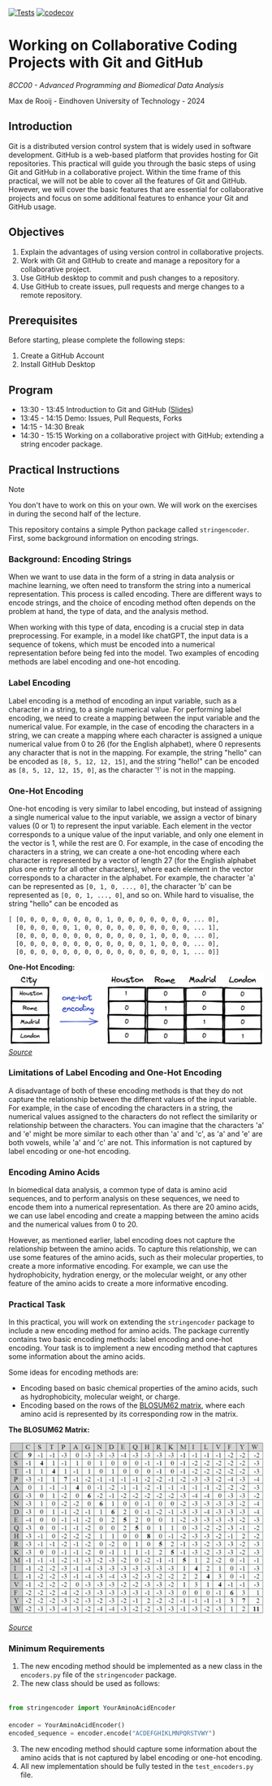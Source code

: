 [![Tests](https://github.com/Computational-Biology-TUe/8cc00/actions/workflows/Tests.yml/badge.svg)](https://github.com/Computational-Biology-TUe/8cc00/actions/workflows/Tests.yml?label=Tests)
[![codecov](https://codecov.io/gh/Computational-Biology-TUe/8cc00/graph/badge.svg?token=V5GU5BLEDC)](https://codecov.io/gh/Computational-Biology-TUe/8cc00)

# Working on Collaborative Coding Projects with Git and GitHub
*8CC00 - Advanced Programming and Biomedical Data Analysis*

Max de Rooij - Eindhoven University of Technology - 2024

## Introduction
Git is a distributed version control system that is widely used in software 
development. GitHub is a web-based platform that provides hosting for Git 
repositories. This practical will guide you through the basic steps of using 
Git and GitHub in a collaborative project. Within the time frame of this 
practical, we will not be able  to cover all the features of Git and GitHub. 
However, we will cover the basic features that are essential for collaborative 
projects and focus on some additional features to enhance your Git and GitHub 
usage.

## Objectives
1. Explain the advantages of using version control in collaborative projects.
2. Work with Git and GitHub to create and manage a repository for a collaborative project.
3. Use GitHub desktop to commit and push changes to a repository.
4. Use GitHub to create issues, pull requests and merge changes to a remote repository.

## Prerequisites
Before starting, please complete the following steps:
1. Create a GitHub Account
2. Install GitHub Desktop

## Program

- 13:30 - 13:45 Introduction to Git and GitHub ([Slides](assets/lecture_slides.pdf))
- 13:45 - 14:15 Demo: Issues, Pull Requests, Forks
- 14:15 - 14:30 Break
- 14:30 - 15:15 Working on a collaborative project with GitHub; extending a string encoder package.

## Practical Instructions
> [!NOTE]
> You don't have to work on this on your own. We will work on the exercises in during the second half of the lecture.

This repository contains a simple Python package called `stringencoder`. First, some background information on encoding strings.

### Background: Encoding Strings
When we want to use data in the form of a string in data analysis or machine learning, we often need to transform
the string into a numerical representation. This process is called encoding. There are different ways to encode strings, and the choice of encoding method often depends on the problem at hand, the type of data, and the analysis method. 

When working with this type of data, encoding is a crucial step in data preprocessing. For example, in a model like chatGPT, the input data is a sequence of tokens, which must be encoded into a numerical representation before being fed into the model. Two examples of encoding methods are label encoding and one-hot encoding.

### Label Encoding
Label encoding is a method of encoding an input variable, such as a character in a string, to a single numerical value. For performing label encoding, we need to create a mapping between the input variable and the numerical value. For example, in the case of encoding the characters in a string, we can create a mapping where each character is assigned a unique numerical value from 0 to 26 (for the English alphabet), where 0 represents any character that is not in the mapping. For example, the string "hello" can be encoded as `[8, 5, 12, 12, 15]`, and the string "hello!" can be encoded as `[8, 5, 12, 12, 15, 0]`, as the character '!' is not in the mapping.

### One-Hot Encoding
One-hot encoding is very similar to label encoding, but instead of assigning a single numerical value to the input variable, we assign a vector of binary values (0 or 1) to represent the input variable. Each element in the vector corresponds to a unique value of the input variable, and only one element in the vector is 1, while the rest are 0. For example, in the case of encoding the characters in a string, we can create a one-hot encoding where each character is represented by a vector of length 27 (for the English alphabet plus one entry for all other characters), where each element in the vector corresponds to a character in the alphabet. For example, the character 'a' can be represented as `[0, 1, 0, ..., 0]`, the character 'b' can be represented as `[0, 0, 1, ..., 0]`, and so on. While hard to visualise, the string "hello" can be encoded as 
```
[ [0, 0, 0, 0, 0, 0, 0, 0, 1, 0, 0, 0, 0, 0, 0, 0, ... 0],
  [0, 0, 0, 0, 0, 1, 0, 0, 0, 0, 0, 0, 0, 0, 0, 0, ... 1],
  [0, 0, 0, 0, 0, 0, 0, 0, 0, 0, 0, 0, 1, 0, 0, 0, ... 0],
  [0, 0, 0, 0, 0, 0, 0, 0, 0, 0, 0, 0, 1, 0, 0, 0, ... 0],
  [0, 0, 0, 0, 0, 0, 0, 0, 0, 0, 0, 0, 0, 0, 0, 1, ... 0]]
```

**One-Hot Encoding:**
![One-Hot Encoding](assets/onehotencoding.png)
*[Source](https://towardsdatascience.com/scikit-learn-1-1-comes-with-an-improved-onehotencoder-5a1f939da190)*

### Limitations of Label Encoding and One-Hot Encoding
A disadvantage of both of these encoding methods is that they do not capture the relationship between the different values of the input variable. For example, in the case of encoding the characters in a string, the numerical values assigned to the characters do not reflect the similarity or relationship between the characters. You can imagine that the characters 'a' and 'e' might be more similar to each other than 'a' and 'c', as 'a' and 'e' are both vowels, while 'a' and 'c' are not. This information is not captured by label encoding or one-hot encoding.

### Encoding Amino Acids
In biomedical data analysis, a common type of data is amino acid sequences, and to perform analysis on these sequences, we need to encode them into a numerical representation. As there are 20 amino acids, we can use label encoding and create a mapping between the amino acids and the numerical values from 0 to 20. 

However, as mentioned earlier, label encoding does not capture the relationship between the amino acids. To capture this relationship, we can use some features of the amino acids, such as their molecular properties, to create a more informative encoding. For example, we can use the hydrophobicity, hydration energy, or the molecular weight, or any other feature of the amino acids to create a more informative encoding.

### Practical Task
In this practical, you will work on extending the `stringencoder` package to include a new encoding method for amino acids. The package currently contains two basic encoding methods: label encoding and one-hot encoding. Your task is to implement a new encoding method that captures some information about the amino acids. 

Some ideas for encoding methods are:
- Encoding based on basic chemical properties of the amino acids, such as hydrophobicity, molecular weight, or charge.
- Encoding based on the rows of the [BLOSUM62 matrix](https://en.wikipedia.org/wiki/BLOSUM), where each amino acid is represented by its corresponding row in the matrix.

**The BLOSUM62 Matrix:**

![Blosum Matrix](assets/blosum62.jpg)

*[Source](https://www.sciencedirect.com/topics/biochemistry-genetics-and-molecular-biology/blosum)*

### Minimum Requirements
1. The new encoding method should be implemented as a new class in the `encoders.py` file of the `stringencoder` package.
2. The new class should be used as follows:
```python

from stringencoder import YourAminoAcidEncoder

encoder = YourAminoAcidEncoder()
encoded_sequence = encoder.encode("ACDEFGHIKLMNPQRSTVWY")
```
3. The new encoding method should capture some information about the amino acids that is not captured by label encoding or one-hot encoding.
4. All new implementation should be fully tested in the `test_encoders.py` file.



